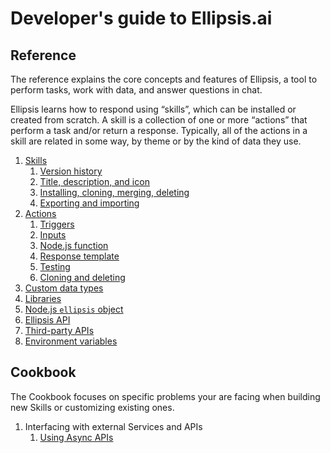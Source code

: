 # Developer's guide to Ellipsis.ai

## Reference

The reference explains the core concepts and features of Ellipsis, a tool to perform tasks, work with data, and answer questions in chat.

Ellipsis learns how to respond using “skills”, which can be installed or created from scratch. A skill is a collection of one or more “actions” that perform a task and/or return a response. Typically, all of the actions in a skill are related in some way, by theme or by the kind of data they use.

1. [Skills](reference/skills/index.md)
    1. [Version history](reference/skills/index.md#version-history)
    2. [Title, description, and icon](reference/skills/index.md#skill-details-the-title-description-and-icon)
    3. [Installing, cloning, merging, deleting](reference/skills/management.md)
    4. [Exporting and importing](reference/skills/index.md#exporting-skills)
2. [Actions](reference/actions/index.md)
    1. [Triggers](reference/actions/triggers.md)
    2. [Inputs](reference/actions/inputs.md)
    3. [Node.js function](reference/actions/function.md)
    4. [Response template](reference/actions/template.md)
    5. [Testing](reference/actions/testing.md)
    6. [Cloning and deleting](reference/actions/cloning_deleting.md)
3. [Custom data types](reference/data_types/index.md)
4. [Libraries](reference/libraries/index.md)
5. [Node.js `ellipsis` object](reference/ellipsis_object/index.md)
6. [Ellipsis API](reference/ellipsis_api/index.md)
7. [Third-party APIs](reference/third_party_apis/index.md)
8. [Environment variables](reference/environment_variables.md)

## Cookbook
The Cookbook focuses on specific problems your are facing when building new Skills
or customizing existing ones.

1. Interfacing with external Services and APIs
    1. [Using Async APIs](cookbook/async_api.md)
